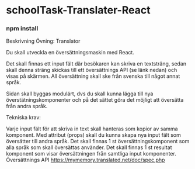 # schoolTask-Translater-React

### npm install 


Beskrivning
Övning: Translator

Du skall utveckla en översättningsmaskin med React. 

Det skall finnas ett input fält där besökaren kan skriva en textsträng, sedan skall denna sträng skickas till ett översättnings API (se länk nedan) och visas på skärmen. All översättning skall ske från svenska till något annat språk. 

Sidan skall byggas modulärt, dvs du skall kunna lägga till nya överstätningskomponenter och på det sättet göra det möjligt att översätta från andra språk.

Tekniska krav:

Varje input fält för att skriva in text skall hanteras som kopior av samma komponent. Med attribut (props) skall du kunna skapa nya input fält som översätter till andra språk.
Det skall finnas 1 st översättningskomponent som alla språk som skall översättas använder.
Det skall finnas 1 st resultat komponent som visar översättningen från samtliga input komponenter.
Översättnings API
https://mymemory.translated.net/doc/spec.php